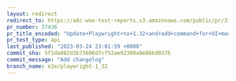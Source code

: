 ```yaml
---
layout: redirect
redirect_to: https://a8c-woo-test-reports.s3.amazonaws.com/public/pr/37436/api/index.html
pr_number: 37436
pr_title_encoded: "Update+Playwright+to+1.32+and+add+command+for+UI+mode"
pr_test_type: api
last_published: "2023-03-24 23:01:59 +0000"
commit_sha: 5f1da082d3b73606d7cf52ae92309a9e86bd0376
commit_message: "Add changelog"
branch_name: e2e/playwright-1_32
---
```

